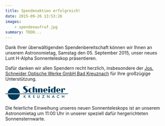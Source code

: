 ```yaml
---
title: Spendenaktion erfolgreich!
date: 2015-09-26 13:53:28
images: 
    - spendenaufruf.jpg
summary: TODO...
---
```

Dank Ihrer überwältigenden Spendenbereitschaft können wir Ihnen an unserem Astronomietag, Samstag den 05. September 2015, unser neues Lunt H-Alpha Sonnenteleskop präsentieren.

Dafür danken wir allen Spendern recht herzlich, insbesondere der [Jos. Schneider Optische Werke GmbH Bad Kreuznach](https://schneiderkreuznach.com/de) für Ihre großzügige Unterstützung.

![](schneideroptik.png)

Die feierliche Einweihung unseres neuen Sonnenteleskops ist an unserem Astronomietag um 11:00 Uhr in unserer speziell dafür hergerichteten Sonnensternwarte.
